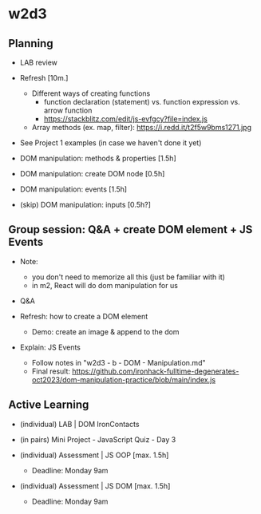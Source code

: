 
# w2d3




## Planning

- LAB review

- Refresh [10m.]
  - Different ways of creating functions 
    - function declaration (statement) vs. function expression vs. arrow function
    - https://stackblitz.com/edit/js-evfgcy?file=index.js
  - Array methods (ex. map, filter): https://i.redd.it/t2f5w9bms1271.jpg

- See Project 1 examples (in case we haven't done it yet)

- DOM manipulation: methods & properties [1.5h]

- DOM manipulation: create DOM node [0.5h]

- DOM manipulation: events [1.5h]

- (skip) DOM manipulation: inputs [0.5h?]







## Group session: Q&A + create DOM element + JS Events

- Note: 
  - you don't need to memorize all this (just be familiar with it)
  - in m2, React will do dom manipulation for us

- Q&A

- Refresh: how to create a DOM element
  - Demo: create an image & append to the dom
    <!-- 
    @LT: 
    - prepare a blank project for the demo (blank html + css + js)
    - students can code in the project the did as self-guided
    -->

- Explain: JS Events
  - Follow notes in "w2d3 - b - DOM - Manipulation.md"
  - Final result: https://github.com/ironhack-fulltime-degenerates-oct2023/dom-manipulation-practice/blob/main/index.js





## Active Learning

- (individual) LAB | DOM IronContacts
- (in pairs) Mini Project - JavaScript Quiz - Day 3

- (individual) Assessment | JS OOP [max. 1.5h]
  - Deadline: Monday 9am
  
- (individual) Assessment | JS DOM [max. 1.5h]
  - Deadline: Monday 9am


